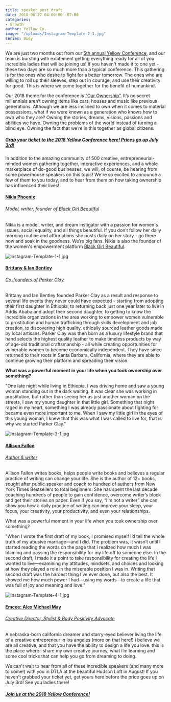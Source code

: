 ```yaml
---
title: speaker post draft
date: 2018-06-27 04:00:00 -07:00
categories:
- Growth
author: Yellow Co.
image: "/uploads/Instagram-Template-2-1.jpg"
series: Body
---
```


We are just two months out from our [5th annual Yellow Conference](https://yellowco.co/conference/), and our team is bursting with excitement getting everything ready for all of you incredible ladies that will be joining us! If you haven't made it to one yet - these two days are so much more than a typical conference. This gathering is for the ones who desire to fight for a better tomorrow. The ones who are willing to roll up their sleeves, step out in courage, and use their creativity for good. This is where we come together for the benefit of humankind.

Our 2018 theme for the conference is [“Our Ownership”](https://yellowco.co/conference/). It’s no secret millennials aren’t owning items like cars, houses and music like previous generations. Although we are less inclined to own when it comes to material possessions, what if we were known as a generation who knows how to own who they are? Owning the stories, dreams, visions, passions and abilities we have. Owning the problems of the world instead of turning a blind eye. Owning the fact that we’re in this together as global citizens. 

##### [Grab your ticket to the 2018 Yellow Conference here! Prices go up July 3rd!](https://yellowco.co/conference/)

In addition to the amazing community of 500 creative, entrepreneurial-minded women gathering together, interactive experiences, and a whole marketplace of do-good businesses, we will, of course, be hearing from some powerhouse speakers on this topic! We're so excited to announce a few of them to you today, and to hear from them on how taking ownership has influenced their lives!

#### [Nikia Phoenix](https://www.instagram.com/nikiaphoenix/)  
###### Model, writer, founder of [Black Girl Beautiful](https://www.blackgirlbeautiful.com/)

Nikia is a model, writer, and dream instigator with a passion for women's issues, social equality, and all things beautiful. If you don’t follow her daily morning routine and affirmations she posts daily on her story - go there now and soak in the goodness. We’re big fans. Nikia is also the founder of the women's empowerment platform [Black Girl Beautiful](https://www.blackgirlbeautiful.com/).⠀

![Instagram-Template-1-1.jpg](/uploads/Instagram-Template-1-1.jpg)

#### [Brittany & Ian Bentley](https://www.instagram.com/parkerclayintl/)  
###### [Co-founders of Parker Clay](https://www.parkerclay.com/)

Brittany and Ian Bentley founded Parker Clay as a result and response to several life events they never could have expected - starting from adopting their first daughter in Ethiopia, to returning back just one year later to live in Addis Ababa and adopt their second daughter, to getting to know the incredible organizations in the area working to empower women vulnerable to prostitution and human trafficking through skills development and job creation, to discovering high quality, ethically sourced leather goods made by local artisans. Parker Clay was then born as a luxury lifestyle brand that hand selects the highest quality leather to make timeless products by way of age-old traditional craftsmanship - all while creating opportunities for vulnerable women to become economically independent. They have since returned to their roots in Santa Barbara, California, where they are able to continue growing their platform and spreading their vision.

**What was a powerful moment in your life when you took ownership over something?** 

"One late night while living in Ethiopia, I was driving home and saw a young woman standing out in the dark waiting. It was clear she was working in prostitution, but rather than seeing her as just another woman on the streets, I saw my young daughter in that little girl. Something that night raged in my heart, something I was already passionate about fighting for became even more important to me. When I saw my little girl in the eyes of this young woman, I knew that this was what I was called to live for, that is why we started Parker Clay."

![Instagram-Template-3-1.jpg](/uploads/Instagram-Template-3-1.jpg)

#### [Allison Fallon](https://www.instagram.com/allyfallon/)  
###### [Author & writer](https://allisonfallon.com/)

Allison Fallon writes books, helps people write books and believes a regular practice of writing can change your life. She is the author of 12+ books, sought after public speaker and coach to hundred of authors from New York Times Bestsellers to total beginners. She has spent the last decade coaching hundreds of people to gain confidence, overcome writer’s block and get their stories on paper. Even if you say, “I’m not a writer” she can show you how a daily practice of writing can improve your sleep, your focus, your creativity, your productivity, and even your relationships.

What was a powerful moment in your life when you took ownership over something? 

"When I wrote the first draft of my book, I promised myself I’d tell the whole truth of my abusive marriage—and I did. The problem was, it wasn’t until I started reading the words on the page that I realized how much I was blaming and passing the responsibility for my life off to someone else. In the second draft, I made it a point to take responsibility for creating the life I wanted to live—examining my attitudes, mindsets, and choices and looking at how they played a role in the miserable position I was in. Writing that second draft was the hardest thing I’ve ever done, but also the best. It showed me how much power I had—using my words—to create a life that was full of joy and meaning and love."

![Instagram-Template-4-1.jpg](/uploads/Instagram-Template-4-1.jpg)

#### [Emcee: Alex Michael May](https://www.instagram.com/alexmichaelmay/)  
###### [Creative Director, Stylist & Body Positivity Advocate](http://alexmichaelmay.com/)

A nebraska-born california dreamer and starry-eyed believer living the life of a creative entrepreneur in los angeles (more on that here!) i believe we are all creative, and that you have the ability to design a life you love. this is the place where i share my own creative journey, what i’m learning and some cool tricks that can help you go from dreaming to doing.

We can't wait to hear from all of these incredible speakers (and many more to come!) with you in DTLA at the beautiful Hudson Loft in August! If you haven't grabbed your ticket yet, get yours here before the price goes up on July 3rd! See you ladies there!

##### [Join us at the 2018 Yellow Conference!](https://yellowco.co/conference/)
